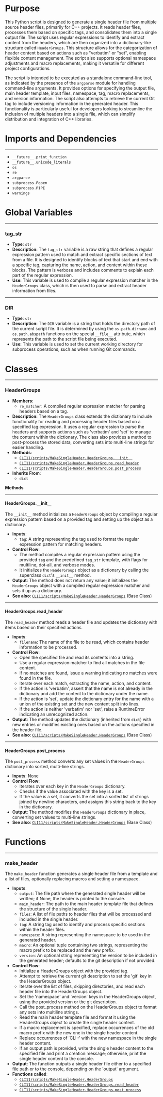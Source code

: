 # Purpose
This Python script is designed to generate a single header file from multiple source header files, primarily for C++ projects. It reads header files, processes them based on specific tags, and consolidates them into a single output file. The script uses regular expressions to identify and extract content from the headers, which are then organized into a dictionary-like structure called `HeaderGroups`. This structure allows for the categorization of header content based on actions such as "verbatim" or "set", enabling flexible content management. The script also supports optional namespace adjustments and macro replacements, making it versatile for different project configurations.

The script is intended to be executed as a standalone command-line tool, as indicated by the presence of the `argparse` module for handling command-line arguments. It provides options for specifying the output file, main header template, input files, namespace, tag, macro replacements, and version information. The script also attempts to retrieve the current Git tag to include versioning information in the generated header. This functionality is particularly useful for developers looking to streamline the inclusion of multiple headers into a single file, which can simplify distribution and integration of C++ libraries.
# Imports and Dependencies

---
- `__future__.print_function`
- `__future__.unicode_literals`
- `os`
- `re`
- `argparse`
- `subprocess.Popen`
- `subprocess.PIPE`
- `warnings`


# Global Variables

---
### tag\_str
- **Type**: `str`
- **Description**: The `tag_str` variable is a raw string that defines a regular expression pattern used to match and extract specific sections of text from a file. It is designed to identify blocks of text that start and end with a specific tag, capturing the name, action, and content within these blocks. The pattern is verbose and includes comments to explain each part of the regular expression.
- **Use**: This variable is used to compile a regular expression matcher in the `HeaderGroups` class, which is then used to parse and extract header information from files.


---
### DIR
- **Type**: `str`
- **Description**: The `DIR` variable is a string that holds the directory path of the current script file. It is determined by using the `os.path.dirname` and `os.path.abspath` functions on the special `__file__` attribute, which represents the path to the script file being executed.
- **Use**: This variable is used to set the current working directory for subprocess operations, such as when running Git commands.


# Classes

---
### HeaderGroups<!-- {{#class:CLI11/scripts/MakeSingleHeader.HeaderGroups}} -->
- **Members**:
    - `re_matcher`: A compiled regular expression matcher for parsing headers based on a tag.
- **Description**: The `HeaderGroups` class extends the dictionary to include functionality for reading and processing header files based on a specified tag expression. It uses a regular expression to parse the headers and supports actions such as 'verbatim' and 'set' to manage the content within the dictionary. The class also provides a method to post-process the stored data, converting sets into multi-line strings for easier handling.
- **Methods**:
    - [`CLI11/scripts/MakeSingleHeader.HeaderGroups.__init__`](#HeaderGroups__init__)
    - [`CLI11/scripts/MakeSingleHeader.HeaderGroups.read_header`](#HeaderGroupsread_header)
    - [`CLI11/scripts/MakeSingleHeader.HeaderGroups.post_process`](#HeaderGroupspost_process)
- **Inherits From**:
    - `dict`

**Methods**

---
#### HeaderGroups\.\_\_init\_\_<!-- {{#callable:CLI11/scripts/MakeSingleHeader.HeaderGroups.__init__}} -->
The `__init__` method initializes a `HeaderGroups` object by compiling a regular expression pattern based on a provided tag and setting up the object as a dictionary.
- **Inputs**:
    - `tag`: A string representing the tag used to format the regular expression pattern for matching headers.
- **Control Flow**:
    - The method compiles a regular expression pattern using the provided `tag` and the predefined `tag_str` template, with flags for multiline, dot-all, and verbose modes.
    - It initializes the `HeaderGroups` object as a dictionary by calling the superclass `dict`'s `__init__` method.
- **Output**: The method does not return any value; it initializes the `HeaderGroups` object with a compiled regular expression matcher and sets it up as a dictionary.
- **See also**: [`CLI11/scripts/MakeSingleHeader.HeaderGroups`](#HeaderGroups)  (Base Class)


---
#### HeaderGroups\.read\_header<!-- {{#callable:CLI11/scripts/MakeSingleHeader.HeaderGroups.read_header}} -->
The `read_header` method reads a header file and updates the dictionary with items based on their specified actions.
- **Inputs**:
    - `filename`: The name of the file to be read, which contains header information to be processed.
- **Control Flow**:
    - Open the specified file and read its contents into a string.
    - Use a regular expression matcher to find all matches in the file content.
    - If no matches are found, issue a warning indicating no matches were found in the file.
    - Iterate over each match, extracting the name, action, and content.
    - If the action is 'verbatim', assert that the name is not already in the dictionary and add the content to the dictionary under the name.
    - If the action is 'set', update the dictionary entry for the name with a union of the existing set and the new content split into lines.
    - If the action is neither 'verbatim' nor 'set', raise a RuntimeError indicating an unrecognized action.
- **Output**: The method updates the dictionary (inherited from `dict`) with new entries or modifies existing ones based on the actions specified in the header file.
- **See also**: [`CLI11/scripts/MakeSingleHeader.HeaderGroups`](#HeaderGroups)  (Base Class)


---
#### HeaderGroups\.post\_process<!-- {{#callable:CLI11/scripts/MakeSingleHeader.HeaderGroups.post_process}} -->
The `post_process` method converts any set values in the `HeaderGroups` dictionary into sorted, multi-line strings.
- **Inputs**: None
- **Control Flow**:
    - Iterates over each key in the `HeaderGroups` dictionary.
    - Checks if the value associated with the key is a set.
    - If the value is a set, it converts the set into a sorted list of strings joined by newline characters, and assigns this string back to the key in the dictionary.
- **Output**: The method modifies the `HeaderGroups` dictionary in place, converting set values to multi-line strings.
- **See also**: [`CLI11/scripts/MakeSingleHeader.HeaderGroups`](#HeaderGroups)  (Base Class)



# Functions

---
### make\_header<!-- {{#callable:CLI11/scripts/MakeSingleHeader.make_header}} -->
The `make_header` function generates a single header file from a template and a list of files, optionally replacing macros and setting a namespace.
- **Inputs**:
    - `output`: The file path where the generated single header will be written; if None, the header is printed to the console.
    - `main_header`: The path to the main header template file that defines the structure of the single header.
    - `files`: A list of file paths to header files that will be processed and included in the single header.
    - `tag`: A string tag used to identify and process specific sections within the header files.
    - `namespace`: A string representing the namespace to be used in the generated header.
    - `macro`: An optional tuple containing two strings, representing the macro prefix to be replaced and the new prefix.
    - `version`: An optional string representing the version to be included in the generated header; defaults to the git description if not provided.
- **Control Flow**:
    - Initialize a HeaderGroups object with the provided tag.
    - Attempt to retrieve the current git description to set the 'git' key in the HeaderGroups object.
    - Iterate over the list of files, skipping directories, and read each header file into the HeaderGroups object.
    - Set the 'namespace' and 'version' keys in the HeaderGroups object, using the provided version or the git description.
    - Call the post_process method on the HeaderGroups object to format any sets into multiline strings.
    - Read the main header template file and format it using the HeaderGroups object to create the single header content.
    - If a macro replacement is specified, replace occurrences of the old macro prefix with the new one in the single header content.
    - Replace occurrences of 'CLI::' with the new namespace in the single header content.
    - If an output path is provided, write the single header content to the specified file and print a creation message; otherwise, print the single header content to the console.
- **Output**: The function outputs a single header file either to a specified file path or to the console, depending on the 'output' argument.
- **Functions called**:
    - [`CLI11/scripts/MakeSingleHeader.HeaderGroups`](#HeaderGroups)
    - [`CLI11/scripts/MakeSingleHeader.HeaderGroups.read_header`](#HeaderGroupsread_header)
    - [`CLI11/scripts/MakeSingleHeader.HeaderGroups.post_process`](#HeaderGroupspost_process)


